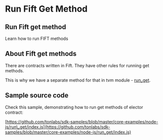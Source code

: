 # Run Fift Get Method

## Run Fift get method

Learn how to run FIFT methods

## About Fift get methods

There are contracts written in Fift. They have other rules for running get methods.

This is why we have a separate method for that in tvm module - [run\_get](../../docs/mod_tvm.md#run_get).

## Sample source code

Check this sample, demonstrating how to run get methods of elector contract:

[https://github.com/tonlabs/sdk-samples/blob/master/core-examples/node-js/run\_get/index.js](https://github.com/tonlabs/sdk-samples/blob/master/core-examples/node-js/run_get/index.js)

